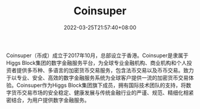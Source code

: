 ﻿---
weight: 
title: "Coinsuper"
description: "Coinsuper是隶属于Higgs Block集团的数字金融服务平台，为全球专业金融机构、商业机构和个人投资者提供多币种、多语言的加密货币交易服务，包含法币交易以及币币交易。"
date: 2022-03-25T21:57:40+08:00
lastmod: 2022-03-25T16:45:40+08:00
draft: false
authors: ["Metabd"]
featuredImage: "coinsuper.webp"
link: ""
tags: ["交易所","Coinsuper"]
categories: ["navigation"]
navigation: ["交易所"]
lightgallery: true
toc: true
pinned: false
recommend: false
recommend1: false
---
Coinsuper（币成）成立于2017年10月，总部设立于香港。Coinsuper是隶属于Higgs Block集团的数字金融服务平台，为全球专业金融机构、商业机构和个人投资者提供多币种、多语言的加密货币交易服务，包含法币交易以及币币交易。致力于以专业、安全、高效的数字金融服务系统为全球客户提供一流的加密货币交易体验。Coinsuper作为Higgs Block集团旗下成员，拥有国际技术团队的支持，将数字货币交易市场的安全稳定、健康发展与传统金融行业的严谨、规范、精细化相紧密结合，为用户提供数字金融服务。
